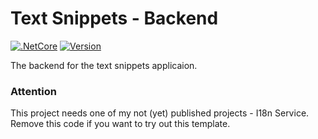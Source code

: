 # Text Snippets - Backend

[![.NetCore](https://img.shields.io/badge/Backend-.NetCore-purple.svg)](https://docs.microsoft.com/en-us/dotnet/fundamentals/)
[![Version](https://img.shields.io/badge/Version-20.10.04.0-blue.svg)](./)

The backend for the text snippets applicaion.

### Attention

This project needs one of my not (yet) published projects - I18n Service. Remove this code if you want to try out this template.
